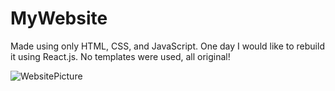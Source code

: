 # MyWebsite
 
Made using only HTML, CSS, and JavaScript. One day I would like to rebuild it using React.js. 
No templates were used, all original!

![WebsitePicture](https://user-images.githubusercontent.com/99769547/167915267-c6721c18-ff86-4c53-88ea-1cbceb3d7cc8.png)
